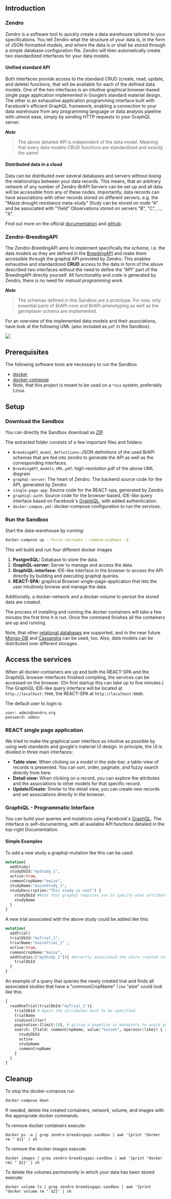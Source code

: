 
## Introduction

### Zendro

Zendro is a software tool to quickly create a data warehouse tailored to your specifications. You tell Zendro what the structure of your data is, in the form of JSON-formatted models, and where the data is or shall be stored through a simple database configuration file. Zendro will then automatically create two standardized interfaces for your data models.

#### Unified standard API

Both interfaces provide access to the standard CRUD \(create, read, update, and delete\) functions, that will be available for each of the defined data models. One of the two interfaces is an intuitive graphical browser-based single page application implemented in Google’s standard material design. The other is an exhaustive application programming interface built with Facebook’s efficient GraphQL framework, enabling a connection to your data warehouse from any programming language or data analysis pipeline with utmost ease, simply by sending HTTP requests to your GraphQL server.

**_Note_**  
>The above detailed API is independent of the data model. Meaning that every data models CRUD functions are standardized and _exactly_ the same!

#### Distributed data in a cloud

Data can be distributed over several databases and servers without losing the relationships between your data records. This means, that an arbitrary network of any number of Zendro-BrAPI Servers can be set up and all data will be accessible from any of these nodes. Importantly, data records can have associations with other records stored on different servers, e.g. the "Maize drought resistance meta-study" Study can be stored on node "A" and be associated with "Yield" Observations stored on servers "B", "C", ..., "X".

Find out more on the official [documentation](https://zendro-dev.github.io/) and [github](https://github.com/Zendro-dev).

### Zendro-BreedingAPI

The Zendro-BreedingAPI aims to implement specifically the _schema_, i.e. the data models as they are defined in the [BreedingAPI](https://brapi.org/) and make them accessible through the graphql API provided by Zendro. This enables exhaustive and standardized **CRUD** access to the data in form of the above described two interfaces without the need to define the "API" part of the BreedingAPI directly yourself. All functionality and code is generated by Zendro, there is _no_ need for _manual programming work_.

**_Note_**   
>The schemas defined in this Sandbox are a prototype. For now, only essential parts of BrAPI-core and BrAPI-phenotyping as well as the germplasm schema are implemented.

For an overview of the implemented data models and their associations, have look at the following UML \(also included as `pdf` in the Sandbox\).

<a href="https://github.com/Zendro-dev/Sandbox/blob/Zendro-BreedingAPI-Sandbox/misc/BreedingAPI_models_UML.pdf"><img src="https://github.com/Zendro-dev/Sandbox/blob/Zendro-BreedingAPI-Sandbox/misc/BreedingAPI_models_UML.png"/></a>

## Prerequisites

The following software tools are necessary to run the Sandbox

* [docker](https://docs.docker.com/)
* [docker-compose](https://docs.docker.com/compose/install/)
* _Note_, that this project is meant to be used on a `*nix` system, preferably Linux.

## Setup

### Download the Sandbox

You can directly the Sandbox download as [ZIP](https://github.com/Zendro-dev/Sandbox/archive/Zendro-BreedingAPI-Sandbox.zip).

The extracted folder consists of a few important files and folders:

* `BreedingAPI_model_definitions:`JSON definitions of the used BrAPI schemas that are fed into zendro to generate the API as well as the corresponding interfaces.
* `BreedingAPI_models_UML.pdf`: high-resolution pdf of the above UML diagram
* `graphql-server`: The heart of Zendro. The backend source code for the API, generated by Zendro
* `single-page-app`: Source code for the REACT-spa, generated by Zendro
* `graphiql-auth`: Source code for the browser-based, IDE-like query interface based on Facebook's [GraphiQL](https://github.com/graphql/graphiql), with added authentication.
* `docker-compoe.yml`: docker-compose configuration to run the services.

### Run the Sandbox

Start the data-warehouse by running:

```bash
docker-compose up --force-recreate --remove-orphans -d   
```

This will build and run four different docker images

1. **PostgreSQL:** Database to store the data.
2. **GraphQL-server:** Server to manage and access the data.
3. **GraphiQL-interface:** IDE-like interface in the browser to access the API directly by building and executing graphql queries.
4. **REACT-SPA:** graphical Browser single-page-application that lets the user intuitively browse and manage the data.

Additionally, a docker-network and a docker-volume to persist the stored data are created.

The process of installing and running the docker containers will take a few minutes the first time it is run. Once the command finishes all the containers are up and running.

Note, that other [relational databases](https://sequelize.org/v3/) are supported, and in the near future [Mongo-DB](https://docs.mongodb.com/) and [Cassandra](https://cassandra.apache.org/) can be used, too. Also, data models can be distributed over different storages.

## Access the services

When all docker-containers are up and both the REACT-SPA and the GraphiQL browser interfaces finished compiling, the services can be accessed on the browser. \(On first startup this can take up to five minutes.\) The GraphiQL IDE-like query interface will be located at `http://localhost:7000`, the REACT-SPA at `http://localhost:8080`.

The default user to login is:

```text
user: admin@zendro.org
password: admin
```

### REACT single page application

We tried to make the graphical user interface as intuitive as possible by using web standards and google's material UI design. In principle, the UI is divided in three main interfaces:

* **Table view:** When clicking on a model in the side-bar, a table-view of records is presented. You can sort, order, paginate, and fuzzy search directly from here.
* **Detail view:** When clicking on a record, you can explore the attributes and the associations to other models for that specific record.
* **Update/Create:** Similar to the detail view, you can create new records and set associations directly in the browser.

### GraphiQL - Programmatic Interface

You can build your queries and mutations using Facebook's [GraphQL](https://graphql.org/). The interface is self-documenting, with all available API functions detailed in the top-right Documentation.

#### Simple Examples

To add a new study a graphql-mutation like this can be used:

```graphql
mutation{
  addStudy(
  studyDbId:"myStudy_1",
  active:true,
  commonCropName:"maize",
  studyName:"maizeStudy_1",
  studyDescription:"This study is cool") {
    studyDbId #Note that graphql requires you to specify what attributes it should return
    studyName
  }
}
```

A new trial associated with the above study could be added like this:

```graphql
mutation{
  addTrial(
  trialDbId:"myTrial_1",
  trialName:"maizeTrial_1" ,
  active:true,
  commonCropName:"maize",
  addStudies:["myStudy_1"]){ #directly associated the afore created study to the new trial
    trialDbId
  }
}
```

An example of a query that queries the newly created trial and finds all associated studies that have a "commonCropName" `like` "aize" could look like this:

```graphql
{
  readOneTrial(trialDbId:"myTrial_1"){
    trialDbId # Again the attributes have to be specified
    trialName
    studiesFilter(
    pagination:{limit:10}, # giving a pageSize is mandatory to avoid querying huge amounts of data 
    search: {field: commonCropName, value:"%aize%", operator:like}) { # define the search
      studyDbId
      active
      studyName
      commonCropName
    }
  }
}
```

## Cleanup

To stop the docker-compose run

```bash
docker-compose down
```

If needed, delete the created containers, network, volume, and images with the appropriate docker commands.

To remove docker containers execute:

```text
docker ps -a | grep zendro-breedingapi-sandbox | awk '{print "docker rm " $1}' | sh
```

To remove the docker images execute:

```text
docker images | grep zendro-breedingapi-sandbox | awk '{print "docker rmi " $1}' | sh
```

To delete the volumes _permanently_ in which your data has been stored execute:

```text
docker volume ls | grep zendro-breedingapi-sandbox | awk '{print "docker volume rm " $2}' | sh
```
